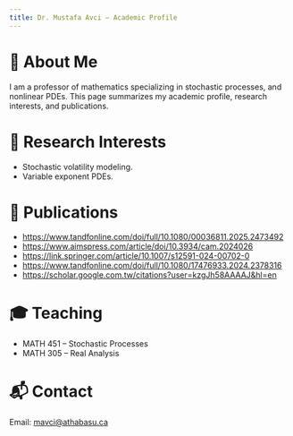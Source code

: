 ```yaml
---
title: Dr. Mustafa Avci — Academic Profile
---
```


# 📌 About Me

I am a professor of mathematics specializing in stochastic processes, and nonlinear PDEs. This page summarizes my academic profile, research interests, and publications.

# 🔬 Research Interests

- Stochastic volatility modeling.
- Variable exponent PDEs.

# 📄 Publications

- https://www.tandfonline.com/doi/full/10.1080/00036811.2025.2473492
- https://www.aimspress.com/article/doi/10.3934/cam.2024026
- https://link.springer.com/article/10.1007/s12591-024-00702-0
- https://www.tandfonline.com/doi/full/10.1080/17476933.2024.2378316
- https://scholar.google.com.tw/citations?user=kzgJh58AAAAJ&hl=en

# 🎓 Teaching

- MATH 451 – Stochastic Processes
- MATH 305 – Real Analysis

# 📬 Contact

Email: mavci@athabasu.ca
